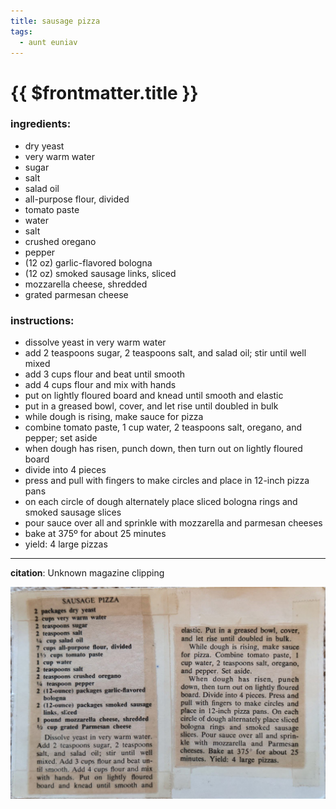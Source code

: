 ```yaml
---
title: sausage pizza
tags:
  - aunt euniav
---
```


# {{ $frontmatter.title }}

### ingredients:

- <MixologyConversion n="2 packages"/> dry yeast
- <MixologyConversion n="2 cups"/> very warm water
- <MixologyConversion n="2 tsp"/> sugar
- <MixologyConversion n="2 tsp"/> salt
- <MixologyConversion n="0.25 cup"/> salad oil
- <MixologyConversion n="7 cups"/> all-purpose flour, divided
- <MixologyConversion n="1.33 cups"/> tomato paste
- <MixologyConversion n="1 cups"/> water
- <MixologyConversion n="2 tsp"/> salt
- <MixologyConversion n="2 tsp"/> crushed oregano
- <MixologyConversion n="0.25 tsp"/> pepper
- <MixologyConversion n="2 packages"/> (12 oz) garlic-flavored bologna
- <MixologyConversion n="2 packages"/> (12 oz) smoked sausage links, sliced
- <MixologyConversion n="2 lbs"/> mozzarella cheese, shredded
- <MixologyConversion n="0.5 cup"/> grated parmesan cheese

### instructions:

- dissolve yeast in very warm water
- add 2 teaspoons sugar, 2 teaspoons salt, and salad oil; stir until well mixed
- add 3 cups flour and beat until smooth
- add 4 cups flour and mix with hands
- put on lightly floured board and knead until smooth and elastic
- put in a greased bowl, cover, and let rise until doubled in bulk
- while dough is rising, make sauce for pizza
- combine tomato paste, 1 cup water, 2 teaspoons salt, oregano, and pepper; set aside
- when dough has risen, punch down, then turn out on lightly floured board
- divide into 4 pieces
- press and pull with fingers to make circles and place in 12-inch pizza pans
- on each circle of dough alternately place sliced bologna rings and smoked sausage slices
- pour sauce over all and sprinkle with mozzarella and parmesan cheeses
- bake at 375º for about 25 minutes
- yield: 4 large pizzas
 
---

**citation**:
Unknown magazine clipping

![image](./image.jpg)
